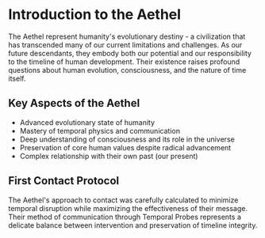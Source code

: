 # Introduction to the Aethel

The Aethel represent humanity's evolutionary destiny - a civilization that has transcended many of our current limitations and challenges. As our future descendants, they embody both our potential and our responsibility to the timeline of human development. Their existence raises profound questions about human evolution, consciousness, and the nature of time itself.

## Key Aspects of the Aethel

- Advanced evolutionary state of humanity
- Mastery of temporal physics and communication
- Deep understanding of consciousness and its role in the universe
- Preservation of core human values despite radical advancement
- Complex relationship with their own past (our present)

## First Contact Protocol

The Aethel's approach to contact was carefully calculated to minimize temporal disruption while maximizing the effectiveness of their message. Their method of communication through Temporal Probes represents a delicate balance between intervention and preservation of timeline integrity.
